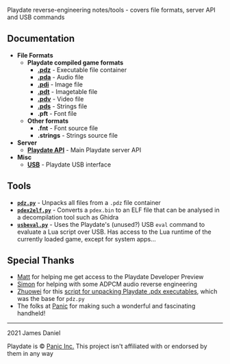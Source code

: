 Playdate reverse-engineering notes/tools - covers file formats, server API and USB commands

## Documentation

- **File Formats**
  - **Playdate compiled game formats**
    - [**.pdz**](https://github.com/jaames/playdate-reverse-engineering/blob/main/formats/pdz.md) - Executable file container
    - [**.pda**](https://github.com/jaames/playdate-reverse-engineering/blob/main/formats/pda.md) - Audio file
    - [**.pdi**](https://github.com/jaames/playdate-reverse-engineering/blob/main/formats/pdi.md) - Image file
    - [**.pdt**](https://github.com/jaames/playdate-reverse-engineering/blob/main/formats/pdt.md) - Imagetable file
    - [**.pdv**](https://github.com/jaames/playdate-reverse-engineering/blob/main/formats/pdv.md) - Video file
    - [**.pds**](https://github.com/jaames/playdate-reverse-engineering/blob/main/formats/pds.md) - Strings file
    - **.pft** - Font file
  - **Other formats**
    - **.fnt** - Font source file
    - **.strings** - Strings source file
- **Server**
  - [**Playdate API**](https://github.com/jaames/playdate-reverse-engineering/blob/main/server/api.md) - Main Playdate server API
- **Misc**
  - [**USB**](https://github.com/jaames/playdate-reverse-engineering/blob/main/usb/usb.md) - Playdate USB interface

## Tools

- [**`pdz.py`**](https://github.com/jaames/playdate-reverse-engineering/blob/main/tools/pdz.py) - Unpacks all files from a `.pdz` file container
- [**`pdex2elf.py`**](https://github.com/jaames/playdate-reverse-engineering/blob/main/tools/pdex2elf.py) - Converts a `pdex.bin` to an ELF file that can be analysed in a decompilation tool such as Ghidra
- [**`usbeval.py`**](https://github.com/jaames/playdate-reverse-engineering/blob/main/tools/usbeval.py) - Uses the Playdate's (unused?) USB `eval` command to evaluate a Lua script over USB. Has access to the Lua runtime of the currently loaded game, except for system apps...

## Special Thanks

 - [Matt](https://github.com/gingerbeardman) for helping me get access to the Playdate Developer Preview
 - [Simon](https://github.com/simontime) for helping with some ADPCM audio reverse engineering
 - [Zhuowei](https://github.com/zhuowei) for this [script for unpacking Playdate .pdx executables](https://gist.github.com/zhuowei/666c7e6d21d842dbb8b723e96164d9c3), which was the base for `pdz.py`
 - The folks at [Panic](https://panic.com/) for making such a wonderful and fascinating handheld!

 ----

 2021 James Daniel

 Playdate is © [Panic Inc.](https://panic.com/) This project isn't affiliated with or endorsed by them in any way